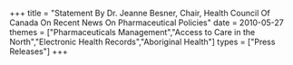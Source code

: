 +++
title = "Statement By Dr. Jeanne Besner, Chair, Health Council Of Canada On Recent News On Pharmaceutical Policies"
date = 2010-05-27
themes = ["Pharmaceuticals Management","Access to Care in the North","Electronic Health Records","Aboriginal Health"]
types = ["Press Releases"]
+++
